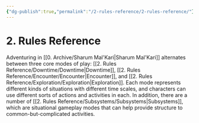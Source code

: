 ```yaml
---
{"dg-publish":true,"permalink":"/2-rules-reference/2-rules-reference/"}
---
```


# 2. Rules Reference

Adventuring in [[0. Archive/Sharum Mal'Kari\|Sharum Mal'Kari]] alternates between three core modes of play: [[2. Rules Reference/Downtime/Downtime\|Downtime]], [[2. Rules Reference/Encounter/Encounter\|Encounter]], and [[2. Rules Reference/Exploration/Exploration\|Exploration]]. Each mode represents different kinds of situations with different time scales, and characters can use different sorts of actions and activities in each. In addition, there are a number of [[2. Rules Reference/Subsystems/Subsystems\|Subsystems]], which are situational gameplay modes that can help provide structure to common-but-complicated activities.
